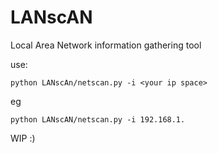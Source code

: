 # LANscAN
Local Area Network information gathering tool


use:
```
python LANscAn/netscan.py -i <your ip space>   
```
eg
```
python LANscAN/netscan.py -i 192.168.1.
```

WIP :)
